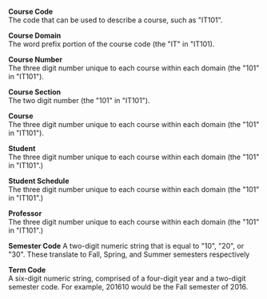 **Course Code**  
    The code that can be used to describe a course, such as "IT101".
    
**Course Domain**  
    The word prefix portion of the course code (the "IT" in "IT101).
    
**Course Number**  
    The three digit number unique to each course within each domain (the "101" in "IT101").

**Course Section**  
    The two digit number  (the "101" in "IT101").
    
**Course**  
    The three digit number unique to each course within each domain (the "101" in "IT101").
    
**Student**  
    The three digit number unique to each course within each domain (the "101" in "IT101".)

**Student Schedule**  
    The three digit number unique to each course within each domain (the "101" in "IT101".)   

**Professor**  
    The three digit number unique to each course within each domain (the "101" in "IT101".)
    
**Semester Code**
    A two-digit numeric string that is equal to "10", "20", or "30". These translate to Fall, Spring, and Summer semesters respectively

**Term Code**  
    A six-digit numeric string, comprised of a four-digit year and a two-digit semester code. For example, 201610 would be the Fall semester of 2016.
